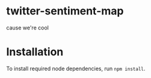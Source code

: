 # twitter-sentiment-map
cause we're cool

# Installation
To install required node dependencies, run `npm install`.

